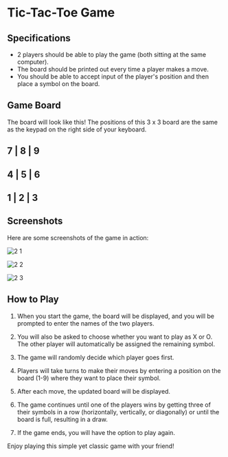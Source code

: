 # Tic-Tac-Toe Game

## Specifications

- 2 players should be able to play the game (both sitting at the same computer).
- The board should be printed out every time a player makes a move.
- You should be able to accept input of the player's position and then place a symbol on the board.

## Game Board

The board will look like this! The positions of this 3 x 3 board are the same as the keypad on the right side of your keyboard.

 7 | 8 | 9
-----------
 4 | 5 | 6
-----------
 1 | 2 | 3
-----------

## Screenshots

Here are some screenshots of the game in action:

![2 1](https://github.com/Ishika63/TicTacToe_Game/assets/80192358/ddb495e7-b747-4af1-abf2-c605095757e4)

![2 2](https://github.com/Ishika63/TicTacToe_Game/assets/80192358/b76d8664-2984-45ac-be10-ab0117b46b2f)

![2 3](https://github.com/Ishika63/TicTacToe_Game/assets/80192358/9059c2a0-d269-4d4e-8372-47149530452f)



## How to Play

1. When you start the game, the board will be displayed, and you will be prompted to enter the names of the two players.

2. You will also be asked to choose whether you want to play as X or O. The other player will automatically be assigned the remaining symbol.

3. The game will randomly decide which player goes first.

4. Players will take turns to make their moves by entering a position on the board (1-9) where they want to place their symbol.

5. After each move, the updated board will be displayed.

6. The game continues until one of the players wins by getting three of their symbols in a row (horizontally, vertically, or diagonally) or until the board is full, resulting in a draw.

7. If the game ends, you will have the option to play again.

Enjoy playing this simple yet classic game with your friend!

